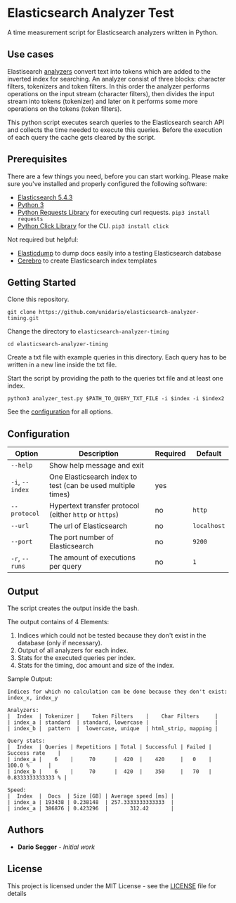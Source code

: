 # Elasticsearch Analyzer Test

A time measurement script for Elasticsearch analyzers written in Python.

## Use cases

Elastisearch [analyzers](https://www.elastic.co/guide/en/elasticsearch/reference/current/analysis.html) convert text into tokens which are added to the inverted index for searching.
An analyzer consist of three blocks: character filters, tokenizers and token filters.
In this order the analyzer performs operations on the input stream (character filters), then divides the input stream into tokens (tokenizer) and later on it performs some more operations on the tokens (token filters).

This python script executes search queries to the Elasticsearch search API and collects the time needed to execute this queries.
Before the execution of each query the cache gets cleared by the script.

## Prerequisites

There are a few things you need, before you can start working. Please make sure you've installed and properly configured the following software:

* [Elasticsearch 5.4.3](https://www.elastic.co/downloads/elasticsearch)
* [Python 3](https://www.python.org/downloads/)
* [Python Requests Library](http://docs.python-requests.org/en/master/) for executing curl requests.
`pip3 install requests`
* [Python Click Library](http://click.pocoo.org/5/) for the CLI. `pip3 install click`

Not required but helpful:
* [Elasticdump](https://www.npmjs.com/package/elasticdump) to dump docs easily into a testing Elasticsearch database
* [Cerebro](https://github.com/lmenezes/cerebro) to create Elasticsearch index templates

## Getting Started

Clone this repository.
```
git clone https://github.com/unidario/elasticsearch-analyzer-timing.git
```

Change the directory to `elasticsearch-analyzer-timing`
```
cd elasticsearch-analyzer-timing
```

Create a txt file with example queries in this directory.
Each query has to be written in a new line inside the txt file.

Start the script by providing the path to the queries txt file and at least one index.

```
python3 analyzer_test.py $PATH_TO_QUERY_TXT_FILE -i $index -i $index2
```

See the [configuration](#Configuration) for all options.

## Configuration

| Option          | Description                                                  | Required | Default     |
|-----------------|--------------------------------------------------------------|----------|-------------|
| `--help`        | Show help message and exit                                   |          |             |
| `-i`, `--index` | One Elasticsearch index to test (can be used multiple times) | yes      |             |
| `--protocol`    | Hypertext transfer protocol (either `http` or `https`)       | no       | `http`      |
| `--url`         | The url of Elasticsearch                                     | no       | `localhost` |
| `--port`        | The port number of Elasticsearch                             | no       | `9200`      |
| `-r`, `--runs`  | The amount of executions per query                           | no       | `1`         |

## Output

The script creates the output inside the bash.

The output contains of 4 Elements:
1. Indices which could not be tested because they don't exist in the database (only if necessary).
2. Output of all analyzers for each index.
3. Stats for the executed queries per index.
4. Stats for the timing, doc amount and size of the index.

Sample Output:
```
Indices for which no calculation can be done because they don't exist:
index_x, index_y

Analyzers:
|  Index  | Tokenizer |    Token Filters    |    Char Filters     |
| index_a | standard  | standard, lowercase |                     |
| index_b |  pattern  |  lowercase, unique  | html_strip, mapping |

Query stats:
|  Index  | Queries | Repetitions | Total | Successful | Failed |   Success rate    |
| index_a |    6    |     70      |  420  |    420     |   0    |      100.0 %      |
| index_b |    6    |     70      |  420  |    350     |   70   | 0.8333333333333 % |

Speed:
|  Index  |  Docs  | Size [GB] | Average speed [ms] |
| index_a | 193438 | 0.238148  | 257.3333333333333  |
| index_a | 386876 | 0.423296  |       312.42       |

```

## Authors

* **Dario Segger** - *Initial work*


## License

This project is licensed under the MIT License - see the [LICENSE](LICENSE) file for details
